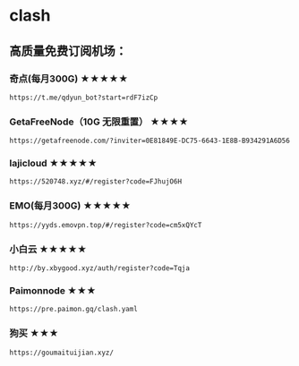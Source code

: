 # clash

## 高质量免费订阅机场：

### 奇点(每月300G) ★★★★★
```
https://t.me/qdyun_bot?start=rdF7izCp
```
### GetaFreeNode（10G 无限重置） ★★★★
```
https://getafreenode.com/?inviter=0E81849E-DC75-6643-1E8B-B934291A6D56
```
### lajicloud ★★★★★
```
https://520748.xyz/#/register?code=FJhujO6H
```
### EMO(每月300G) ★★★★★
```
https://yyds.emovpn.top/#/register?code=cm5xQYcT
```
### 小白云 ★★★★★
```
http://by.xbygood.xyz/auth/register?code=Tqja
```
### Paimonnode ★★★
```
https://pre.paimon.gq/clash.yaml
```
### 狗买 ★★★
```
https://goumaituijian.xyz/
```
